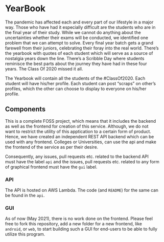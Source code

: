 # YearBook
The pandemic has affected each and every part of our lifestyle in a major way. Those who have had it especially difficult are the students who are in the final year of their study. While we cannot do anything about the uncertainties whether their exams will be conducted, we identified one problem that we can attempt to solve. Every final year batch gets a grand farewell from their juniors, celebrating their foray into the real world. There’s the yearbook with quotes of each student which will serve as a source of nostalgia years down the line. There’s a Scribble Day where students reminisce the best parts about the journey they have had in these four years. The Class Of 2020 missed it all.

The Yearbook will contain all the students of the #ClassOf2020. Each student will have his/her profile. Each student can post “scraps” on other’s profiles, which the other can choose to display to everyone on his/her profile.

## Components
This is a complete FOSS project, which means that it includes the backend as well as the frontend for creation of this service. Although, we do not want to restrict the utility of this apptication to a certain form of product. Hence, we have created an independent REST API backend which can be used with any frontend. Colleges or Universities, can use the api and make the frontend of the service as per their desire.

Consequently, any issues, pull requests etc. related to the backend API must have the label `api` and the issues, pull requests etc. related to any form of graphical frontend must have the `gui` label.

### API
The API is hosted on AWS Lambda. The code (and `README`) for the same can be found in the `api`.

### GUI
As of now (May 2021), there is no work done on the frontend. Please feel free to fork this repository, add a new folder for a new frontend, like `android`, or `web`, to start building such a GUI for end-users to be able to fully utilize this program.
